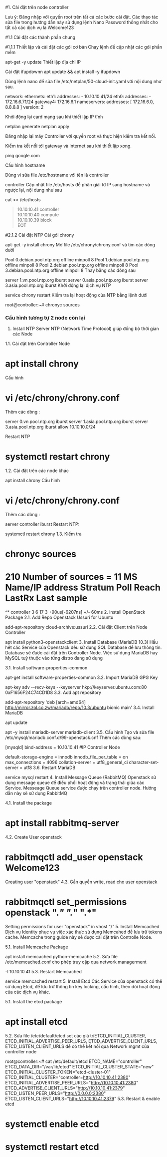 #1. Cài đặt trên node controller

Lưu ý:
Đăng nhập với quyền root trên tất cả các bước cài đặt.
Các thao tác sửa file trong hướng dẫn này sử dụng lệnh Nano
Password thống nhất cho tất cả các dịch vụ là Welcome123

#1.1 Cài đặt các thành phần chung

#1.1.1 Thiết lập và cài đặt các gói cơ bản
Chạy lệnh để cập nhật các gói phần mềm

apt-get -y update
Thiết lập địa chỉ IP

Cài đặt ifupdownn
apt update && apt install -y ifupdown

Dùng lệnh nano để sửa file /etc/netplan/50-cloud-init.yaml với nội dung như sau.

network:
  ethernets:
    eth1:
      addresses:
        - 10.10.10.41/24
    eth0:
      addresses:
        - 172.16.6.71/24
      gateway4: 172.16.6.1
      nameservers:
        addresses: [ 172.16.6.0, 8.8.8.8 ]
  version: 2
  
Khởi động lại card mạng sau khi thiết lập IP tĩnh

netplan generate
netplan apply

Đăng nhập lại máy Controller với quyền root và thực hiện kiểm tra kết nối.

Kiểm tra kết nối tới gateway và internet sau khi thiết lập xong.

ping google.com

Cấu hình hostname

Dùng vi sửa file /etc/hostname với tên là controller

 controller
Cập nhật file /etc/hosts để phân giải từ IP sang hostname và ngược lại, nội dung như sau

 cat <<EOT >> /etc/hosts                                                                               
> 10.10.10.41 controller                                                                                                    
> 10.10.10.40 compute                                                                                                     
> 10.10.10.39 block                                                                                                      
> EOT

#2.1.2 Cài đặt NTP
Cài gói chrony

apt-get -y install chrony
Mở file /etc/chrony/chrony.conf và tìm các dòng dưới

 Pool 0.debian.pool.ntp.org offline minpoll 8
 Pool 1.debian.pool.ntp.org offline minpoll 8
 Pool 2.debian.pool.ntp.org offline minpoll 8
 Pool 3.debian.pool.ntp.org offline minpoll 8
Thay bằng các dòng sau

 server 1.vn.pool.ntp.org iburst
 server 0.asia.pool.ntp.org iburst
 server 3.asia.pool.ntp.org iburst
Khởi động lại dịch vụ NTP

service chrony restart
Kiểm tra lại hoạt động của NTP bằng lệnh dưới

 root@controller:~# chronyc sources
  
 ### Cấu hình tương tự 2 node còn lại
  
 1. Install NTP Server
NTP (Network Time Protocol) giúp đồng bộ thời gian các Node

1.1. Cài đặt trên Controller Node

# apt install chrony
Cấu hình

# vi /etc/chrony/chrony.conf
Thêm các dòng :

server 0.vn.pool.ntp.org iburst 
server 1.asia.pool.ntp.org iburst 
server 3.asia.pool.ntp.org iburst 
allow 10.10.10.0/24
  
Restart NTP

# systemctl restart chrony
1.2. Cài đặt trên các node khác

apt install chrony
Cấu hình

# vi /etc/chrony/chrony.conf
Thêm các dòng :

server controller iburst
Restart NTP:

systemctl restart chrony
1.3. Kiểm tra

# chronyc sources
210 Number of sources = 11
MS Name/IP address         Stratum Poll Reach LastRx Last sample
===============================================================================
^* controller                    3   6    17     3    +90us[-6207ns] +/-   60ms
2. Install OpenStack Package
2.1. Add Repo Openstack Ussuri for Ubuntu

add-apt-repository cloud-archive:ussuri
2.2. Cài đặt Client trên Node Controller

apt install python3-openstackclient
3. Install Database (MariaDB 10.3)
Hầu hết các Service của Openstack đều sử dụng SQL Database để lưu thông tin. Database sẽ được cài đặt trên Controller Node. Việc sử dụng MariaDB hay MySQL tuỳ thuộc vào từng distro đang sử dụng

3.1. Install software-properties-common

apt-get install software-properties-common
3.2. Import MariaDB GPG Key

apt-key adv --recv-keys --keyserver hkp://keyserver.ubuntu.com:80 0xF1656F24C74CD1D8
3.3. Add apt repository

add-apt-repository 'deb [arch=amd64] http://mirror.zol.co.zw/mariadb/repo/10.3/ubuntu bionic main'
3.4. Install MariaDB

apt update

apt -y install mariadb-server mariadb-client
3.5. Cấu hình Tạo và sửa file /etc/mysql/mariadb.conf.d/99-openstack.cnf Thêm các dòng sau:

[mysqld]
bind-address = 10.10.10.41 #IP Controller Node

default-storage-engine = innodb
innodb_file_per_table = on
max_connections = 4096
collation-server = utf8_general_ci
character-set-server = utf8
3.6. Restart MariaDB

 service mysql restart
4. Install Message Queue (RabbitMQ)
Openstack sử dụng message queue để điều phối hoạt động và trạng thái giũa các Service. Messeage Queue service được chạy trên controller node. Hướng dẫn này sẽ sử dụng RabbitMQ

4.1. Install the package

# apt install rabbitmq-server
4.2. Create User openstack

# rabbitmqctl add_user openstack Welcome123
Creating user "openstack"
4.3. Gắn quyền write, read cho user openstack

# rabbitmqctl set_permissions openstack ".*" ".*" ".*"
Setting permissions for user "openstack" in vhost "/"
5. Install Memcached
Dịch vụ Identity phục vụ việc xác thực sử dụng Memcahed để lưu trữ tokens cache. Memcache trong guide này sẽ được cài đặt trên Controlle Node.

5.1. Install Memcache Package

apt install memcached python-memcache
5.2. Sửa file /etc/memcached.conf cho phép truy cập qua network managerment

-l 10.10.10.41
5.3. Restart Memcached

 service memcached restart
5. Install Etcd
Các Service của openstack có thể sử dụng Etcd, để lưu trữ thông tin key locking, cấu hình, theo dõi hoạt động của các dịch vụ khác.

5.1. Install the etcd package

# apt install etcd
5.2. Sửa file /etc/default/etcd set các giá trịETCD_INITIAL_CLUSTER, ETCD_INITIAL_ADVERTISE_PEER_URLS, ETCD_ADVERTISE_CLIENT_URLS, ETCD_LISTEN_CLIENT_URLS để có thể kết nối qua Network mgmt của controller node

root@controller:~# cat /etc/default/etcd
ETCD_NAME="controller"
ETCD_DATA_DIR="/var/lib/etcd"
ETCD_INITIAL_CLUSTER_STATE="new"
ETCD_INITIAL_CLUSTER_TOKEN="etcd-cluster-01"
ETCD_INITIAL_CLUSTER="controller=http://10.10.10.41:2380"
ETCD_INITIAL_ADVERTISE_PEER_URLS="http://10.10.10.41:2380"
ETCD_ADVERTISE_CLIENT_URLS="http://10.10.10.41:2379"
ETCD_LISTEN_PEER_URLS="http://0.0.0.0:2380"
ETCD_LISTEN_CLIENT_URLS="http://10.10.10.41:2379"
5.3. Restart & enable etcd

# systemctl enable etcd
# systemctl restart etcd
